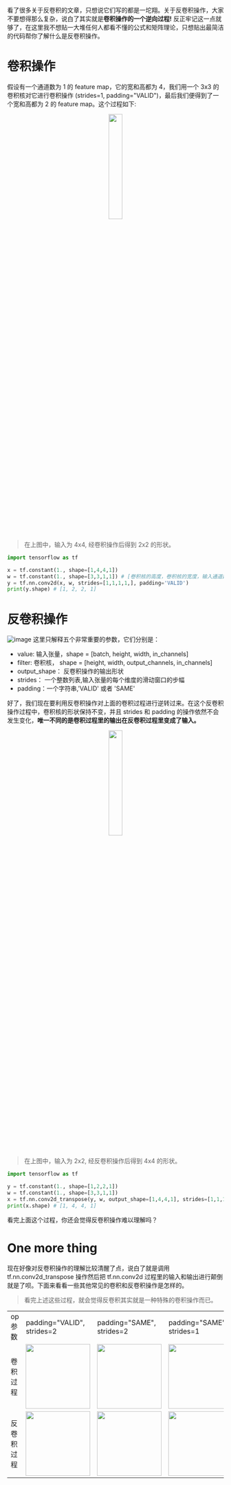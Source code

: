 看了很多关于反卷积的文章，只想说它们写的都是一坨翔。关于反卷积操作，大家不要想得那么复杂，说白了其实就是**卷积操作的一个逆向过程!** 反正牢记这一点就够了，在这里我不想贴一大堆任何人都看不懂的公式和矩阵理论，只想贴出最简洁的代码帮你了解什么是反卷积操作。

# 卷积操作
假设有一个通道数为 1 的 feature map，它的宽和高都为 4，我们用一个 3x3 的卷积核对它进行卷积操作 (strides=1, padding="VALID")，最后我们便得到了一个宽和高都为 2 的 feature map。这个过程如下:

<p align="center">
    <img width="25%" src="https://user-images.githubusercontent.com/30433053/63404840-4dcbbb00-c417-11e9-8d35-0eea90c5a3c6.gif" style="max-width:25%;">
    </a>
</p>

>在上图中，输入为 4x4, 经卷积操作后得到 2x2 的形状。

```python
import tensorflow as tf

x = tf.constant(1., shape=[1,4,4,1])
w = tf.constant(1., shape=[3,3,1,1]) # [卷积核的高度，卷积核的宽度，输入通道数，输出通道数]
y = tf.nn.conv2d(x, w, strides=[1,1,1,1,], padding='VALID')
print(y.shape) # [1, 2, 2, 1]
```

# 反卷积操作

![image](https://user-images.githubusercontent.com/30433053/63409704-45c64800-c424-11e9-9f61-c78b5f27c51c.png)
这里只解释五个非常重要的参数，它们分别是：
- value: 输入张量，shape = [batch, height, width, in_channels]
- filter: 卷积核， shape = [height, width, output_channels, in_channels]
- output_shape： 反卷积操作的输出形状
- strides： 一个整数列表,输入张量的每个维度的滑动窗口的步幅
- padding：一个字符串,'VALID' 或者 'SAME'

好了，我们现在要利用反卷积操作对上面的卷积过程进行逆转过来。在这个反卷积操作过程中，卷积核的形状保持不变，并且 strides 和 padding 的操作依然不会发生变化，**唯一不同的是卷积过程里的输出在反卷积过程里变成了输入。**

<p align="center">
    <img width="25%" src="https://user-images.githubusercontent.com/30433053/63404874-68059900-c417-11e9-93a2-4b91e09b1ce4.gif" style="max-width:25%;">
    </a>
</p>

>在上图中，输入为 2x2, 经反卷积操作后得到 4x4 的形状。

```python
import tensorflow as tf

y = tf.constant(1., shape=[1,2,2,1])
w = tf.constant(1., shape=[3,3,1,1])
x = tf.nn.conv2d_transpose(y, w, output_shape=[1,4,4,1], strides=[1,1,1,1], padding="VALID")
print(x.shape) # [1, 4, 4, 1]
```

看完上面这个过程，你还会觉得反卷积操作难以理解吗？

# One more thing

现在好像对反卷积操作的理解比较清醒了点，说白了就是调用 tf.nn.conv2d_transpose 操作然后把 tf.nn.conv2d 过程里的输入和输出进行颠倒就是了呗。下面来看看一些其他常见的卷积和反卷积操作是怎样的。

<table style="width:100%; table-layout:fixed;">
  <tr>
    <td>op参数</td>
    <td>padding="VALID", strides=2</td>
    <td>padding="SAME", strides=2</td>
    <td>padding="SAME", strides=1</td>
  </tr>
  <tr>
    <td>卷积过程</td>
    <td><img width="150px" src="https://user-images.githubusercontent.com/30433053/63411725-bd967180-c428-11e9-8858-ef1058f9c490.gif"></td>
    <td><img width="150px" src="https://user-images.githubusercontent.com/30433053/63412415-4d88eb00-c42a-11e9-8338-546efc29636d.gif"></td>
    <td><img width="150px" src="https://user-images.githubusercontent.com/30433053/63412815-0a7b4780-c42b-11e9-99d2-a9e3d95fd907.gif"></td>
  </tr>
    <td>反卷积过程</td>
    <td><img width="150px" src="https://user-images.githubusercontent.com/30433053/63412214-d5bac080-c429-11e9-8e0f-89180c14ab6e.gif"></td>
    <td><img width="150px" src="https://user-images.githubusercontent.com/30433053/63412567-90e35980-c42a-11e9-9f68-1d793536599a.gif"></td>
    <td><img width="150px" src="https://user-images.githubusercontent.com/30433053/63413031-7eb5eb00-c42b-11e9-9b37-4e28ec970365.gif"></td>
  </tr>

>看完上述这些过程，就会觉得反卷积其实就是一种特殊的卷积操作而已。
